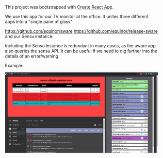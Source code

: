 This project was bootstrapped with [Create React App](https://github.com/facebook/create-react-app).

We use this app for our TV monitor at the office. It unites three different apps into a "single pane of glass"

https://github.com/equinor/aware
https://github.com/equinor/release-aware
and our Sensu instance.

Including the Sensu instance is redundant in many cases, as the aware app also queries the sensu API. It can be useful if we need to dig further into the details of an error/warning.

Example:

![Architecture](/media/Demo.png)
